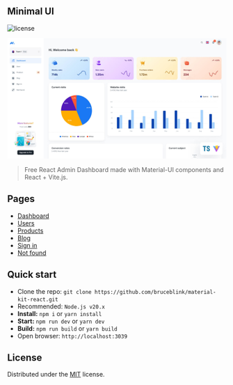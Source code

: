 ## Minimal UI 

![license](https://img.shields.io/badge/license-MIT-blue.svg)

![preview](public/assets/images/minimal-free-preview.jpg)

> Free React Admin Dashboard made with Material-UI components and React + Vite.js.

## Pages

- [Dashboard](https://material-kit-react-lovat.vercel.app/)
- [Users](https://material-kit-react-lovat.vercel.app/user)
- [Products](https://material-kit-react-lovat.vercel.app/products)
- [Blog](https://material-kit-react-lovat.vercel.app/blog)
- [Sign in](https://material-kit-react-lovat.vercel.app/sign-in)
- [Not found](https://material-kit-react-lovat.vercel.app/404)

## Quick start

- Clone the repo: `git clone https://github.com/bruceblink/material-kit-react.git`
- Recommended: `Node.js v20.x`
- **Install:** `npm i` or `yarn install`
- **Start:** `npm run dev` or `yarn dev`
- **Build:** `npm run build` or `yarn build`
- Open browser: `http://localhost:3039`

## License

Distributed under the [MIT](https://github.com/minimal-ui-kit/minimal.free/blob/main/LICENSE.md) license.

